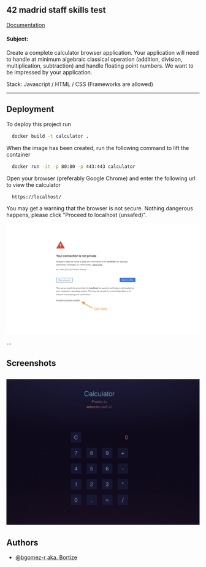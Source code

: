 
## 42 madrid staff skills test

[Documentation](https://linktodocumentation)

#### Subject:

Create a complete calculator browser application. Your application will need to handle at minimum algebraic classical operation (addition, division, multiplication, subtraction) and handle floating point numbers. We want to be impressed by your application.

Stack: Javascript / HTML / CSS (Frameworks are allowed)

---


## Deployment

To deploy this project run

```bash
  docker build -t calculator .
```
When the image has been created, run the following command to lift the container
```bash
  docker run -it -p 80:80 -p 443:443 calculator
```
Open your browser (preferably Google Chrome) and enter the following url to view the calculator
```bash
  https://localhost/
```
You may get a warning that the browser is not secure. Nothing dangerous happens, please click "Proceed to localhost (unsafed)".

![App Screenshot](https://github.com/Bortize/42_calculator/blob/master/images/unsafe_chrome.jpg)

--

## Screenshots

![App Screenshot](https://github.com/Bortize/42_calculator/blob/master/images/calculator.jpg)
---

## Authors

- [@bgomez-r aka. Bortize](https://github.com/Bortize)

